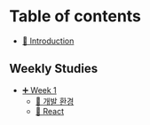 # Table of contents

* [🤨 Introduction](README.md)

## Weekly Studies

* [➕ Week 1](weekly-studies/week-1/README.md)
  * [📘 개발 환경](weekly-studies/week-1/about-settings.md)
  * [📘 React](weekly-studies/week-1/react.md)
